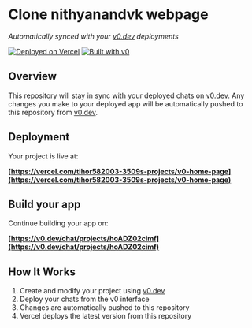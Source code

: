 # Clone nithyanandvk webpage

*Automatically synced with your [v0.dev](https://v0.dev) deployments*

[![Deployed on Vercel](https://img.shields.io/badge/Deployed%20on-Vercel-black?style=for-the-badge&logo=vercel)](https://vercel.com/tihor582003-3509s-projects/v0-home-page)
[![Built with v0](https://img.shields.io/badge/Built%20with-v0.dev-black?style=for-the-badge)](https://v0.dev/chat/projects/hoADZ02cimf)

## Overview

This repository will stay in sync with your deployed chats on [v0.dev](https://v0.dev).
Any changes you make to your deployed app will be automatically pushed to this repository from [v0.dev](https://v0.dev).

## Deployment

Your project is live at:

**[https://vercel.com/tihor582003-3509s-projects/v0-home-page](https://vercel.com/tihor582003-3509s-projects/v0-home-page)**

## Build your app

Continue building your app on:

**[https://v0.dev/chat/projects/hoADZ02cimf](https://v0.dev/chat/projects/hoADZ02cimf)**

## How It Works

1. Create and modify your project using [v0.dev](https://v0.dev)
2. Deploy your chats from the v0 interface
3. Changes are automatically pushed to this repository
4. Vercel deploys the latest version from this repository